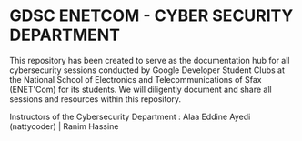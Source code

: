 # GDSC ENETCOM - CYBER SECURITY DEPARTMENT
This repository has been created to serve as the documentation hub for all cybersecurity sessions conducted by Google Developer Student Clubs at the National School of Electronics and Telecommunications of Sfax (ENET'Com) for its students.
We will diligently document and share all sessions and resources within this repository.

Instructors of the Cybersecurity Department :
Alaa Eddine Ayedi (nattycoder) |
Ranim Hassine
